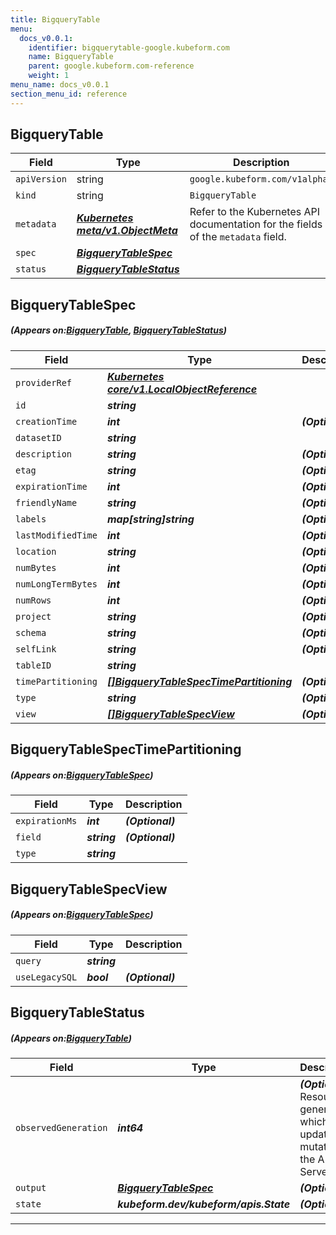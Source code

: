 ```yaml
---
title: BigqueryTable
menu:
  docs_v0.0.1:
    identifier: bigquerytable-google.kubeform.com
    name: BigqueryTable
    parent: google.kubeform.com-reference
    weight: 1
menu_name: docs_v0.0.1
section_menu_id: reference
---
```


## BigqueryTable
| Field | Type | Description |
| ------ | ----- | ----------- |
| `apiVersion` | string | `google.kubeform.com/v1alpha1` |
|    `kind` | string | `BigqueryTable` |
| `metadata` | ***[Kubernetes meta/v1.ObjectMeta](https://kubernetes.io/docs/reference/generated/kubernetes-api/v1.13/#objectmeta-v1-meta)***|Refer to the Kubernetes API documentation for the fields of the `metadata` field.|
| `spec` | ***[BigqueryTableSpec](#BigqueryTableSpec)***||
| `status` | ***[BigqueryTableStatus](#BigqueryTableStatus)***||
## BigqueryTableSpec
##### (Appears on:[BigqueryTable](#BigqueryTable), [BigqueryTableStatus](#BigqueryTableStatus))
| Field | Type | Description |
| ------ | ----- | ----------- |
| `providerRef` | ***[Kubernetes core/v1.LocalObjectReference](https://kubernetes.io/docs/reference/generated/kubernetes-api/v1.13/#localobjectreference-v1-core)***||
| `id` | ***string***||
| `creationTime` | ***int***| ***(Optional)*** |
| `datasetID` | ***string***||
| `description` | ***string***| ***(Optional)*** |
| `etag` | ***string***| ***(Optional)*** |
| `expirationTime` | ***int***| ***(Optional)*** |
| `friendlyName` | ***string***| ***(Optional)*** |
| `labels` | ***map[string]string***| ***(Optional)*** |
| `lastModifiedTime` | ***int***| ***(Optional)*** |
| `location` | ***string***| ***(Optional)*** |
| `numBytes` | ***int***| ***(Optional)*** |
| `numLongTermBytes` | ***int***| ***(Optional)*** |
| `numRows` | ***int***| ***(Optional)*** |
| `project` | ***string***| ***(Optional)*** |
| `schema` | ***string***| ***(Optional)*** |
| `selfLink` | ***string***| ***(Optional)*** |
| `tableID` | ***string***||
| `timePartitioning` | ***[[]BigqueryTableSpecTimePartitioning](#BigqueryTableSpecTimePartitioning)***| ***(Optional)*** |
| `type` | ***string***| ***(Optional)*** |
| `view` | ***[[]BigqueryTableSpecView](#BigqueryTableSpecView)***| ***(Optional)*** |
## BigqueryTableSpecTimePartitioning
##### (Appears on:[BigqueryTableSpec](#BigqueryTableSpec))
| Field | Type | Description |
| ------ | ----- | ----------- |
| `expirationMs` | ***int***| ***(Optional)*** |
| `field` | ***string***| ***(Optional)*** |
| `type` | ***string***||
## BigqueryTableSpecView
##### (Appears on:[BigqueryTableSpec](#BigqueryTableSpec))
| Field | Type | Description |
| ------ | ----- | ----------- |
| `query` | ***string***||
| `useLegacySQL` | ***bool***| ***(Optional)*** |
## BigqueryTableStatus
##### (Appears on:[BigqueryTable](#BigqueryTable))
| Field | Type | Description |
| ------ | ----- | ----------- |
| `observedGeneration` | ***int64***| ***(Optional)*** Resource generation, which is updated on mutation by the API Server.|
| `output` | ***[BigqueryTableSpec](#BigqueryTableSpec)***| ***(Optional)*** |
| `state` | ***kubeform.dev/kubeform/apis.State***| ***(Optional)*** |
---
